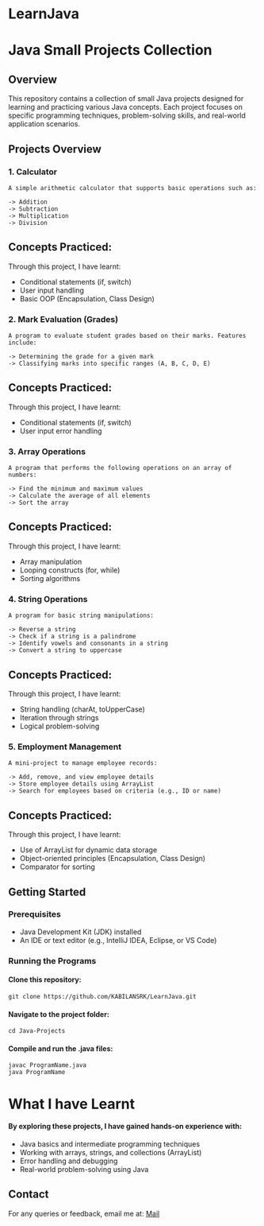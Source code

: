 # LearnJava

# Java Small Projects Collection

## Overview
This repository contains a collection of small Java projects designed for learning and practicing various Java concepts. Each project focuses on specific programming techniques, problem-solving skills, and real-world application scenarios.

## Projects Overview

### 1. Calculator

```
A simple arithmetic calculator that supports basic operations such as:

-> Addition
-> Subtraction
-> Multiplication
-> Division
```
## Concepts Practiced:
Through this project, I have learnt:

- Conditional statements (if, switch)
- User input handling
- Basic OOP (Encapsulation, Class Design)

### 2. Mark Evaluation (Grades)

```
A program to evaluate student grades based on their marks. Features include:

-> Determining the grade for a given mark
-> Classifying marks into specific ranges (A, B, C, D, E)
```
## Concepts Practiced:
Through this project, I have learnt:

- Conditional statements (if, switch)
- User input error handling

### 3. Array Operations

```
A program that performs the following operations on an array of numbers:

-> Find the minimum and maximum values
-> Calculate the average of all elements
-> Sort the array
```
## Concepts Practiced:
Through this project, I have learnt:

- Array manipulation
- Looping constructs (for, while)
- Sorting algorithms

### 4. String Operations

```
A program for basic string manipulations:

-> Reverse a string
-> Check if a string is a palindrome
-> Identify vowels and consonants in a string
-> Convert a string to uppercase
```
## Concepts Practiced:
Through this project, I have learnt:

- String handling (charAt, toUpperCase)
- Iteration through strings
- Logical problem-solving

### 5. Employment Management

```
A mini-project to manage employee records:

-> Add, remove, and view employee details
-> Store employee details using ArrayList
-> Search for employees based on criteria (e.g., ID or name)
```
## Concepts Practiced:
Through this project, I have learnt:

- Use of ArrayList for dynamic data storage
- Object-oriented principles (Encapsulation, Class Design)
- Comparator for sorting


## Getting Started

### Prerequisites

- Java Development Kit (JDK) installed
- An IDE or text editor (e.g., IntelliJ IDEA, Eclipse, or VS Code)

### Running the Programs

#### Clone this repository:

```
git clone https://github.com/KABILANSRK/LearnJava.git
```
#### Navigate to the project folder:

```
cd Java-Projects
```

#### Compile and run the .java files:
```
javac ProgramName.java
java ProgramName
```

# What I have Learnt

#### By exploring these projects, I have gained hands-on experience with:

- Java basics and intermediate programming techniques
- Working with arrays, strings, and collections (ArrayList)
- Error handling and debugging
- Real-world problem-solving using Java

## Contact


For any queries or feedback, email me at: [Mail](mailto:kabilans.26csb@licet.ac.in)
